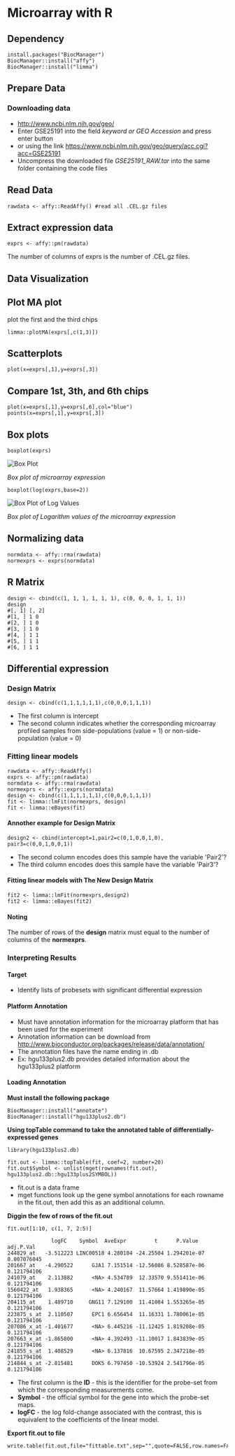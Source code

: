 # Microarray with R
## Dependency

```
install.packages("BiocManager")
BiocManager::install("affy")
BiocManager::install("limma")
```

## Prepare Data

### Downloading data
* http://www.ncbi.nlm.nih.gov/geo/
* Enter GSE25191 into the field *keyword or GEO Accession* and press enter button
* or using the link https://www.ncbi.nlm.nih.gov/geo/query/acc.cgi?acc=GSE25191
* Uncompress the downloaded file *GSE25191_RAW.tar* into the same folder containing the code files

## Read Data
```
rawdata <- affy::ReadAffy() #read all .CEL.gz files
```

## Extract expression data
```
exprs <- affy::pm(rawdata)
```
The number of columns of exprs is the number of .CEL.gz files.

## Data Visualization
## Plot MA plot
plot the first and the third chips
```
limma::plotMA(exprs[,c(1,3)])
```

## Scatterplots
```
plot(x=exprs[,1],y=exprs[,3])
```

## Compare 1st, 3th, and 6th chips
```
plot(x=exprs[,1],y=exprs[,6],col="blue")
points(x=exprs[,1],y=exprs[,3])
```

## Box plots
```
boxplot(exprs)
```
![Box Plot](boxplot.png)

*Box plot of microarray expression*

```
boxplot(log(exprs,base=2))
```

![Box Plot of Log Values](logarithmboxplot.png)

*Box plot of Logarithm values of the microarray expression*


## Normalizing data
```
normdata <- affy::rma(rawdata)
normexprs <- exprs(normdata)
```

## R Matrix
```
design <- cbind(c(1, 1, 1, 1, 1, 1), c(0, 0, 0, 1, 1, 1))
design
#[, 1] [, 2]
#[1, ] 1 0
#[2, ] 1 0
#[3, ] 1 0
#[4, ] 1 1
#[5, ] 1 1
#[6, ] 1 1
```

## Differential expression

### Design Matrix
```
design <- cbind(c(1,1,1,1,1,1),c(0,0,0,1,1,1))
```
* The first column is intercept
* The second column indicates whether the corresponding microarray profiled samples from side-populations (value = 1) or non-side-population (value = 0)

### Fitting linear models
```
rawdata <- affy::ReadAffy()
exprs <- affy::pm(rawdata)
normdata <- affy::rma(rawdata)
normexprs <- affy::exprs(normdata)
design <- cbind(c(1,1,1,1,1,1),c(0,0,0,1,1,1))
fit <- limma::lmFit(normexprs, design)
fit <- limma::eBayes(fit)
```

#### Annother example for Design Matrix

```
design2 <- cbind(intercept=1,pair2=c(0,1,0,0,1,0), pair3=c(0,0,1,0,0,1))
```

* The second column encodes does this sample have the variable 'Pair2'?
* The third column encodes does this sample have the variable 'Pair3'?

#### Fitting linear models with The New Design Matrix

```
fit2 <- limma::lmFit(normexprs,design2)
fit2 <- limma::eBayes(fit2)
```

#### Noting
The number of rows of the **design** matrix must equal to the number of columns of the **normexprs**.


### Interpreting Results
#### Target

* Identify lists of probesets with significant differential expression

#### Platform Annotation

* Must have annotation information for the microarray platform that has been used for the experiment
* Annotation information can be download from http://www.bioconductor.org/packages/release/data/annotation/
* The annotation files have the name ending in .db
* Ex: hgu133plus2.db provides detailed information about the hgu133plus2 platform

#### Loading Annotation

**Must install the following package**

```
BiocManager::install("annotate")
BiocManager::install("hgu133plus2.db")
```

**Using topTable command to take the annotated table of differentially-expressed genes**

```
library(hgu133plus2.db)

fit.out <- limma::topTable(fit, coef=2, number=20)
fit.out$Symbol <- unlist(mget(rownames(fit.out), hgu133plus2.db::hgu133plus2SYMBOL))
```

* fit.out is a data frame
* mget functions look up the gene symbol annotations for each rowname in the fit.out, then add this as an additional column.

**Diggin the few of rows of the fit.out**

```
fit.out[1:10, c(1, 7, 2:5)]
```

```
              logFC    Symbol  AveExpr         t      P.Value   adj.P.Val
244829_at   -3.512223 LINC00518 4.280104 -24.25504 1.294201e-07 0.007076045
201667_at   -4.290522      GJA1 7.151514 -12.56086 8.528587e-06 0.121794106
241079_at    2.113882      <NA> 4.534789  12.33570 9.551411e-06 0.121794106
1560422_at   1.938365      <NA> 4.240167  11.57664 1.419890e-05 0.121794106
204115_at    1.489710     GNG11 7.129100  11.41084 1.553265e-05 0.121794106
223875_s_at  2.110507      EPC1 6.656454  11.16331 1.780061e-05 0.121794106
207086_x_at -1.401677      <NA> 6.445216 -11.12425 1.819208e-05 0.121794106
207663_x_at -1.865800      <NA> 4.392493 -11.10017 1.843839e-05 0.121794106
241855_s_at  1.408529      <NA> 6.137816  10.67595 2.347218e-05 0.121794106
214844_s_at -2.815481      DOK5 6.797450 -10.53924 2.541796e-05 0.121794106
```

* The first column is the **ID** - this is the identifier for the probe-set from which the corresponding measurements come.
* **Symbol** - the official symbol for the gene into which the probe-set maps.
* **logFC** - the log fold-change associated with the contrast, this is equivalent to the coefficients of the linear model.

**Export fit.out to file**

```
write.table(fit.out,file="fittable.txt",sep="",quote=FALSE,row.names=FALSE)
```